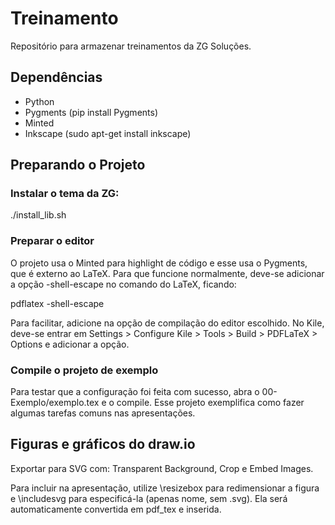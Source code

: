 # Treinamento

Repositório para armazenar treinamentos da ZG Soluções.

## Dependências

- Python
- Pygments (pip install Pygments)
- Minted
- Inkscape (sudo apt-get install inkscape)

## Preparando o Projeto

### Instalar o tema da ZG:

./install_lib.sh

### Preparar o editor

O projeto usa o Minted para highlight de código e esse usa o Pygments, que é externo ao LaTeX. Para que funcione normalmente, deve-se adicionar a opção -shell-escape no comando do LaTeX, ficando:

pdflatex -shell-escape

Para facilitar, adicione na opção de compilação do editor escolhido. No Kile, deve-se entrar em Settings > Configure Kile > Tools > Build > PDFLaTeX > Options e adicionar a opção.

### Compile o projeto de exemplo

Para testar que a configuração foi feita com sucesso, abra o 00-Exemplo/exemplo.tex e o compile. Esse projeto exemplifica como fazer algumas tarefas comuns nas apresentações.

## Figuras e gráficos do draw.io

Exportar para SVG com: Transparent Background, Crop e Embed Images.

Para incluir na apresentação, utilize \resizebox para redimensionar a figura e \includesvg para especificá-la (apenas nome, sem .svg). Ela será automaticamente convertida em pdf_tex e inserida.

